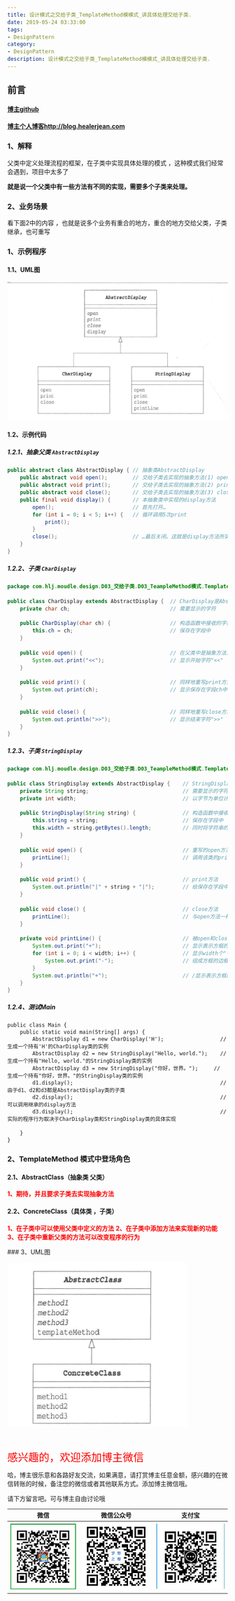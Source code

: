 ```yaml
---
title: 设计模式之交给子类_TemplateMethod模模式_讲具体处理交给子类.
date: 2019-05-24 03:33:00
tags: 
- DesignPattern
category: 
- DesignPattern
description: 设计模式之交给子类_TemplateMethod模模式_讲具体处理交给子类.
---
```


<!-- 

https://raw.githubusercontent.com/HealerJean/HealerJean.github.io/master/blogImages/
　　首行缩进

<font  clalss="healerColor" color="red" size="5" >     </font>

<font  clalss="healerSize"  size="5" >     </font>
-->




## 前言

#### [博主github](https://github.com/HealerJean)
#### [博主个人博客http://blog.healerjean.com](http://HealerJean.github.io)    



### 1、解释

父类中定义处理流程的框架，在子类中实现具体处理的模式 ，这种模式我们经常会遇到，项目中太多了    

**就是说一个父类中有一些方法有不同的实现，需要多个子类来处理。**



### 2、业务场景

看下面2中的内容 ，也就是说多个业务有重合的地方，重合的地方交给父类，子类继承，也可重写



### 1、示例程序

#### 1.1、UML图

![1558691657273](https://raw.githubusercontent.com/HealerJean/HealerJean.github.io/master/blogImages/1558691657273.png)



#### 1.2、示例代码

##### 1.2.1、抽象父类 `AbstractDisplay`

```java
public abstract class AbstractDisplay { // 抽象类AbstractDisplay
    public abstract void open();        // 交给子类去实现的抽象方法(1) open
    public abstract void print();       // 交给子类去实现的抽象方法(2) print
    public abstract void close();       // 交给子类去实现的抽象方法(3) close
    public final void display() {       // 本抽象类中实现的display方法
        open();                         // 首先打开…
        for (int i = 0; i < 5; i++) {   // 循环调用5次print
            print();                    
        }
        close();                        // …最后关闭。这就是display方法所实现的功能
    }
}
```

##### 1.2.2、子类 `CharDisplay`

```java
package com.hlj.moudle.design.D03_交给子类.D03_TeampleMethod模式.TemplateMethod.Sample;

public class CharDisplay extends AbstractDisplay {  // CharDisplay是AbstractDisplay的子类
    private char ch;                                // 需要显示的字符

    public CharDisplay(char ch) {                   // 构造函数中接收的字符被
        this.ch = ch;                               // 保存在字段中
    }

    public void open() {                            // 在父类中是抽象方法，此处重写该方法
        System.out.print("<<");                     // 显示开始字符"<<"
    }

    public void print() {                           // 同样地重写print方法。该方法会在display中被重复调用
        System.out.print(ch);                       // 显示保存在字段ch中的字符
    }

    public void close() {                           // 同样地重写close方法
        System.out.println(">>");                   // 显示结束字符">>"
    }
}

```

##### 1.2.3、子类 `StringDisplay`



```java
package com.hlj.moudle.design.D03_交给子类.D03_TeampleMethod模式.TemplateMethod.Sample;

public class StringDisplay extends AbstractDisplay {    // StringDisplay也是AbstractDisplay的子类
    private String string;                              // 需要显示的字符串
    private int width;                                  // 以字节为单位计算出的字符串长度

    public StringDisplay(String string) {               // 构造函数中接收的字符串被
        this.string = string;                           // 保存在字段中
        this.width = string.getBytes().length;          // 同时将字符串的字节长度也保存在字段中，以供后面使用 
    }

    public void open() {                                // 重写的open方法
        printLine();                                    // 调用该类的printLine方法画线
    }

    public void print() {                               // print方法
        System.out.println("|" + string + "|");         // 给保存在字段中的字符串前后分别加上"|"并显示出来 
    }

    public void close() {                               // close方法
        printLine();                                    // 与open方法一样，调用printLine方法画线
    }

    private void printLine() {                          // 被open和close方法调用。由于可见性是private，因此只能在本类中被调用
        System.out.print("+");                          // 显示表示方框的角的"+"
        for (int i = 0; i < width; i++) {               // 显示width个"-"
            System.out.print("-");                      // 组成方框的边框
        }
        System.out.println("+");                        // /显示表示方框的角的"+"
    }
}

```



#####  1.2.4、测试Main

```
public class Main {
    public static void main(String[] args) {
        AbstractDisplay d1 = new CharDisplay('H');                  // 生成一个持有'H'的CharDisplay类的实例 
        AbstractDisplay d2 = new StringDisplay("Hello, world.");    // 生成一个持有"Hello, world."的StringDisplay类的实例 
        AbstractDisplay d3 = new StringDisplay("你好，世界。");     // 生成一个持有"你好，世界。"的StringDisplay类的实例 
        d1.display();                                               // 由于d1、d2和d3都是AbstractDisplay类的子类
        d2.display();                                               // 可以调用继承的display方法
        d3.display();                                               // 实际的程序行为取决于CharDisplay类和StringDisplay类的具体实现

    }
}

```



### 2、TemplateMethod 模式中登场角色



#### 2.1、AbstractClass（抽象类 父类）
<font   color="red"  >    

**1、期待，并且要求子类去实现抽象方法**
 </font>

#### 2.2、ConcreteClass（具体类 ，子类）

<font  color="red"  >    


**1、在子类中可以使用父类中定义的方法**
**2、在子类中添加方法来实现新的功能**
**3、在子类中重新父类的方法可以改变程序的行为**

 </font>
### 3、UML图

![1558693456672](https://raw.githubusercontent.com/HealerJean/HealerJean.github.io/master/blogImages/1558693456672.png)

 









<br/>
<br/>

<font  color="red" size="5" >     
感兴趣的，欢迎添加博主微信
 </font>

<br/>



哈，博主很乐意和各路好友交流，如果满意，请打赏博主任意金额，感兴趣的在微信转账的时候，备注您的微信或者其他联系方式。添加博主微信哦。    

请下方留言吧。可与博主自由讨论哦

|微信 | 微信公众号|支付宝|
|:-------:|:-------:|:------:|
| ![微信](https://raw.githubusercontent.com/HealerJean/HealerJean.github.io/master/assets/img/tctip/weixin.jpg)|![微信公众号](https://raw.githubusercontent.com/HealerJean/HealerJean.github.io/master/assets/img/my/qrcode_for_gh_a23c07a2da9e_258.jpg)|![支付宝](https://raw.githubusercontent.com/HealerJean/HealerJean.github.io/master/assets/img/tctip/alpay.jpg) |



<!-- Gitalk 评论 start  -->

<link rel="stylesheet" href="https://unpkg.com/gitalk/dist/gitalk.css">
<script src="https://unpkg.com/gitalk@latest/dist/gitalk.min.js"></script> 
<div id="gitalk-container"></div>    
 <script type="text/javascript">
    var gitalk = new Gitalk({
		clientID: `1d164cd85549874d0e3a`,
		clientSecret: `527c3d223d1e6608953e835b547061037d140355`,
		repo: `HealerJean.github.io`,
		owner: 'HealerJean',
		admin: ['HealerJean'],
		id: 'lYG9eMgaxPQWyTAr',
    });
    gitalk.render('gitalk-container');
</script> 


<!-- Gitalk end -->


